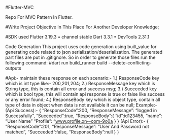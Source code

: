 #Flutter-MVC

Repo For MVC Pattern In Flutter.

#Write Project Objective In This Place For Another Developer Knowledge;

#SDK used Flutter 3.19.3 • channel stable Dart 3.3.1 • DevTools 2.31.1

Code Generation This project uses code generation using built_value for generating code related to
json serialization/deserialization. The generated part files are put in .gitignore. So in order to
generate those files run the following command:
#dart run build_runner build --delete-conflicting-outputs

#Api:- maintain these response on each scenario:-
1.) ResponseCode key which is int type like:- 200,201,204;
2.) ResponseMessage key which is String type, this is contain all error and success msg;
3.) Succeeded key which is bool type, this will contain api response is true or false like
success or any error found;
4.) ResponseBody key which is object type, contain all type of data in object when data is not available it can be null;
Example:-
(Api Success):- {
“ResponseCode”:200,
“ResponseMessage”: “logged in Successfully”,
“Succeeded”:true,
“ResponseBody”:{
“id”:id123455,
“name”: “User Name”
“Profile”: “www.profile.xn--com-9o0a
}
}
(Api Error):- {
“ResponseCode”:201,
“ResponseMessage”: “User And Password not matched”,
“Succeeded”:false,
“ResponseBody”:null
}
}


